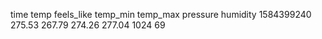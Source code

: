 time temp feels_like temp_min temp_max pressure humidity
1584399240 	 275.53 	 267.79 	 274.26 	 277.04 	 1024 	 69
